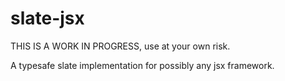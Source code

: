 # slate-jsx

THIS IS A WORK IN PROGRESS, use at your own risk.

A typesafe slate implementation for possibly any jsx framework.
